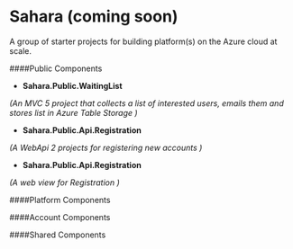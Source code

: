 Sahara (coming soon)
======

A group of starter projects for building platform(s) on the Azure cloud at scale.



####Public Components

* **Sahara.Public.WaitingList**

_(An MVC 5 project that collects a list of interested users, emails them and stores list in Azure Table Storage )_

* **Sahara.Public.Api.Registration**

_(A WebApi 2 projects for registering new accounts )_

* **Sahara.Public.Api.Registration**

_(A web view for Registration )_


####Platform Components

####Account Components

####Shared Components
